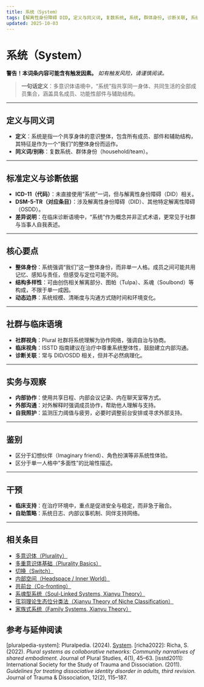 ```yaml
---
title: 系统（System）
tags: [解离性身份障碍 DID, 定义与同义词, 复数系统, 系统, 群体身份, 诊断关联, 系统体验与机制, 解离性身份障碍]
updated: 2025-10-03
---
```


# 系统（System）

**警告！本词条内容可能含有触发因素。**
*如有触发风险，请谨慎阅读。*

> **一句话定义**：多意识体语境中，“系统”指共享同一身体、共同生活的全部成员集合，涵盖具名成员、功能性部件与辅助结构。

---

## 定义与同义词

- **定义**：系统是指一个共享身体的意识整体，包含所有成员、部件和辅助结构，其特征是作为一个“我们”的整体身份而运作。
- **同义词/别称**：复数系统、群体身份（household/team）。

---

## 标准定义与诊断依据

- **ICD-11（代码）**：未直接使用“系统”一词，但与解离性身份障碍（DID）相关。
- **DSM-5-TR（对应条目）**：涉及解离性身份障碍（DID）、其他特定解离性障碍（OSDD）。
- **差异说明**：在临床诊断语境中，“系统”作为概念并非正式术语，更常见于社群与当事人自我表述。

---

## 核心要点

- **整体身份**：系统强调“我们”这一整体身份，而非单一人格。成员之间可能共用记忆、感知与责任，但感受与定位可能不同。
- **结构多样性**：可由创伤相关解离部分、图帕（Tulpa）、系魂（Soulbond）等构成，不限于单一成因。
- **动态边界**：系统规模、清晰度与沟通方式随时间和环境变化。

---

## 社群与临床语境

- **社群视角**：Plural 社群将系统理解为协作网络，强调自治与协商。
- **临床视角**：ISSTD 指南建议在治疗中尊重系统整体性，鼓励建立内部沟通。
- **诊断关联**：常与 DID/OSDD 相关，但并不必然病理化。

---

## 实务与观察

- **内部协作**：使用共享日程、内部会议记录、内在聊天室等方式。
- **外部沟通**：对外解释时强调成员协作，帮助他人理解与支持。
- **自我照护**：监测压力阈值与疲劳，必要时调整前台安排或寻求外部支持。

---

## 鉴别

- 区分于幻想伙伴（Imaginary friend）、角色扮演等非系统性体验。
- 区分于单一人格中“多面性”的比喻性描述。

---

## 干预

- **临床支持**：在治疗环境中，重点是促进安全与稳定，而非急于融合。
- **自助策略**：系统日志、内部议事机制、同伴支持网络。

---

## 相关条目

- [多意识体（Plurality）](/entries/Plurality.md)
- [多重意识体基础（Plurality Basics）](/entries/Plurality-Basics.md)
- [切换（Switch）](/entries/Switch.md)
- [内部空间（Headspace / Inner World）](/entries/Headspace-Inner-World.md)
- [共前台（Co-fronting）](/entries/Co-Fronting.md)
- [系魂型系统（Soul-Linked Systems, Xianyu Theory）](/entries/Soul-Linked-Systems-Xianyu.md)
- [弦羽理论生态位分类法（Xianyu Theory of Niche Classification）](/entries/Xianyu-Theory-Niche-Classification.md)
- [家族式系统（Family Systems, Xianyu Theory）](/entries/Family-Systems-Xianyu.md)

## 参考与延伸阅读

[pluralpedia-system]: Pluralpedia. (2024). [System](https://pluralpedia.org/w/System).
[richa2022]: Richa, S. (2022). *Plural systems as collaborative networks: Community narratives of shared embodiment.* Journal of Plural Studies, 4(1), 45–63.
[isstd2011]: International Society for the Study of Trauma and Dissociation. (2011). *Guidelines for treating dissociative identity disorder in adults, third revision.* Journal of Trauma & Dissociation, 12(2), 115–187.
